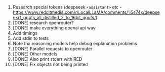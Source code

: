 1. Research special tokens
  (deepseek `<assistant>` etc - https://www.redditmedia.com/r/LocalLLaMA/comments/1i5s74x/deepseekr1_ggufs_all_distilled_2_to_16bit_ggufs/)
2. [DONE] research openrouter?
3. [DONE] make everything openai api way
4. Add timings
5. Add stdin to tests
6. Note tha reasoning models help debug explanation problems
7. [DONE] Parallel requests to openrouter
8. [DONE] Other models
9. [DONE] Also print stderr with RED
10. [DONE] Fix objects not being printed
